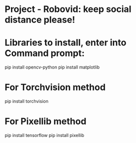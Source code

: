 # Project - Robovid: keep social distance please!

# Libraries to install, enter into Command prompt:
pip install opencv-python
pip install matplotlib
# For Torchvision method 
pip install torchvision
# For Pixellib method
pip install tensorflow
pip install pixellib

